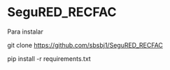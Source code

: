 # SeguRED_RECFAC

Para instalar 

git clone https://github.com/sbsbj1/SeguRED_RECFAC

pip install -r requirements.txt

